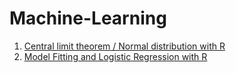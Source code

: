 # Machine-Learning
1) [Central limit theorem / Normal distribution with R](https://cdn.rawgit.com/fakhraddinJ/Machine-Learning/16fa417b/Central%20limit%20theorem/Central_limit_theorem_and_Normal_distribution.html)
2) [Model Fitting and Logistic Regression with R](https://cdn.rawgit.com/fakhraddinJ/Machine-Learning/3953964c/Model%20Fitting%20-%20Logistic%20Regression/Model_Fitting_%26_Logistic_Regression.html) 
